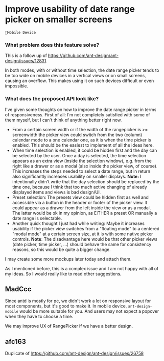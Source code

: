 # Improve usability of date range picker on smaller screens

`📱Mobile Device`

### What problem does this feature solve?

This is a follow up of https://github.com/ant-design/ant-design/issues/12831.

In both modes, with or without time selection, the date range picker tends to be too wide on mobile devices in a vertical views or on small screens, causing an overflow. This makes using it on such devices difficult or even impossible.

### What does the proposed API look like?

I've given some thoughts on how to improve the date range picker in terms of responsiveness. First of all: I'm not completely satisfied with some of them myself, but I can't think of anything better right now.

- From a certain screen width or if the width of the rangepicker is >= screenwidth the picker view could switch from the two (column) calendar mode to a one calendar one, as it is when the time picker is enabled. This should be the easiest to implement of all the ideas here.
- When time selection is enabled, it could be hidden first and the day can be selected by the user. Once a day is selected, the time selection appears as an extra view (inside the selection window), e.g. from the right like a drawer or as a modal (also inside the picker view, of course). This increases the steps needed to select a date range, but in return also significantly increases usability on smaller displays. **Note:** I intentionally didn't write that the day selection should be replaced by the time one, because I think that too much active changing of already displayed items and views is bad design/UI.
- Preset selection: The presets view could be hidden first as well and accessible via a button in the header or footer of the picker view. It could appear as a drawer from the left inside the view or as a modal. The latter would be ok in my opinion, as EITHER a preset OR manually a date range is selectable.
- Another quick thought I just had while writing: Maybe it increases usability if the picker view switches from a "floating mode" to a centered "modal mode" at a certain screen size, at it is with some native picker controls. **Note:** The disadvantage here would be that other picker views (date picker, time picker, ...) should behave the same for consistency reasons, so this would be quite a bigger change.

I may create some more mockups later today and attach them.

As I mentioned before, this is a complex issue and I am not happy with all of my ideas. So I would really like to read other suggestions.

<!-- generated by ant-design-issue-helper. DO NOT REMOVE -->

## MadCcc

Since antd is mostly for pc, we didn't work a lot on responsive layout for most components, but it's good to make it.
In mobile device, `ant-design-mobile` would be more suitable for you. And users may not expect a popover when they have to choose a time.

We may improve UX of RangePicker if we have a better design.

## afc163

Duplicate of https://github.com/ant-design/ant-design/issues/26758
